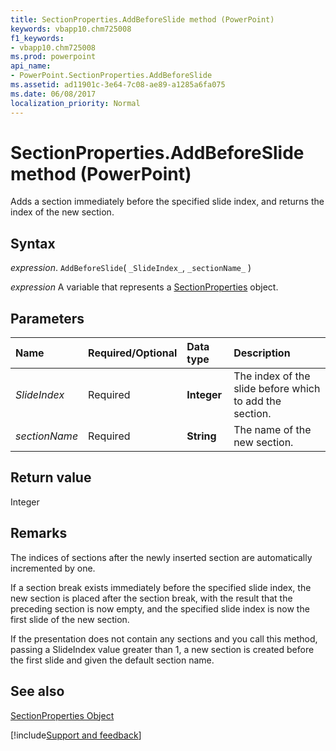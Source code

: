 ```yaml
---
title: SectionProperties.AddBeforeSlide method (PowerPoint)
keywords: vbapp10.chm725008
f1_keywords:
- vbapp10.chm725008
ms.prod: powerpoint
api_name:
- PowerPoint.SectionProperties.AddBeforeSlide
ms.assetid: ad11901c-3e64-7c08-ae89-a1285a6fa075
ms.date: 06/08/2017
localization_priority: Normal
---
```



# SectionProperties.AddBeforeSlide method (PowerPoint)

Adds a section immediately before the specified slide index, and returns the index of the new section.


## Syntax

_expression_. `AddBeforeSlide`( `_SlideIndex_`, `_sectionName_` )

_expression_ A variable that represents a [SectionProperties](PowerPoint.SectionProperties.md) object.


## Parameters



|Name|Required/Optional|Data type|Description|
|:-----|:-----|:-----|:-----|
| _SlideIndex_|Required|**Integer**|The index of the slide before which to add the section.|
| _sectionName_|Required|**String**|The name of the new section.|

## Return value

Integer


## Remarks

The indices of sections after the newly inserted section are automatically incremented by one.

If a section break exists immediately before the specified slide index, the new section is placed after the section break, with the result that the preceding section is now empty, and the specified slide index is now the first slide of the new section.

If the presentation does not contain any sections and you call this method, passing a SlideIndex value greater than 1, a new section is created before the first slide and given the default section name.


## See also


[SectionProperties Object](PowerPoint.SectionProperties.md)

[!include[Support and feedback](~/includes/feedback-boilerplate.md)]